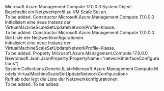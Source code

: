 <Type Name="VirtualMachineScaleSetUpdateNetworkProfile" FullName="Microsoft.Azure.Management.Compute.Models.VirtualMachineScaleSetUpdateNetworkProfile">
  <TypeSignature Language="C#" Value="public class VirtualMachineScaleSetUpdateNetworkProfile" />
  <TypeSignature Language="ILAsm" Value=".class public auto ansi beforefieldinit VirtualMachineScaleSetUpdateNetworkProfile extends System.Object" />
  <TypeSignature Language="DocId" Value="T:Microsoft.Azure.Management.Compute.Models.VirtualMachineScaleSetUpdateNetworkProfile" />
  <TypeSignature Language="VB.NET" Value="Public Class VirtualMachineScaleSetUpdateNetworkProfile" />
  <TypeSignature Language="F#" Value="type VirtualMachineScaleSetUpdateNetworkProfile = class" />
  <AssemblyInfo>
    <AssemblyName>Microsoft.Azure.Management.Compute</AssemblyName>
    <AssemblyVersion>17.0.0.0</AssemblyVersion>
  </AssemblyInfo>
  <Base>
    <BaseTypeName>System.Object</BaseTypeName>
  </Base>
  <Interfaces />
  <Docs>
    <summary>
            Beschreibt ein Netzwerkprofil zu VM Scale Set an.
            </summary>
    <remarks>To be added.</remarks>
  </Docs>
  <Members>
    <Member MemberName=".ctor">
      <MemberSignature Language="C#" Value="public VirtualMachineScaleSetUpdateNetworkProfile ();" />
      <MemberSignature Language="ILAsm" Value=".method public hidebysig specialname rtspecialname instance void .ctor() cil managed" />
      <MemberSignature Language="DocId" Value="M:Microsoft.Azure.Management.Compute.Models.VirtualMachineScaleSetUpdateNetworkProfile.#ctor" />
      <MemberSignature Language="VB.NET" Value="Public Sub New ()" />
      <MemberType>Constructor</MemberType>
      <AssemblyInfo>
        <AssemblyName>Microsoft.Azure.Management.Compute</AssemblyName>
        <AssemblyVersion>17.0.0.0</AssemblyVersion>
      </AssemblyInfo>
      <Parameters />
      <Docs>
        <summary>
            Initialisiert eine neue Instanz der VirtualMachineScaleSetUpdateNetworkProfile-Klasse.
            </summary>
        <remarks>To be added.</remarks>
      </Docs>
    </Member>
    <Member MemberName=".ctor">
      <MemberSignature Language="C#" Value="public VirtualMachineScaleSetUpdateNetworkProfile (System.Collections.Generic.IList&lt;Microsoft.Azure.Management.Compute.Models.VirtualMachineScaleSetUpdateNetworkConfiguration&gt; networkInterfaceConfigurations = null);" />
      <MemberSignature Language="ILAsm" Value=".method public hidebysig specialname rtspecialname instance void .ctor(class System.Collections.Generic.IList`1&lt;class Microsoft.Azure.Management.Compute.Models.VirtualMachineScaleSetUpdateNetworkConfiguration&gt; networkInterfaceConfigurations) cil managed" />
      <MemberSignature Language="DocId" Value="M:Microsoft.Azure.Management.Compute.Models.VirtualMachineScaleSetUpdateNetworkProfile.#ctor(System.Collections.Generic.IList{Microsoft.Azure.Management.Compute.Models.VirtualMachineScaleSetUpdateNetworkConfiguration})" />
      <MemberSignature Language="VB.NET" Value="Public Sub New (Optional networkInterfaceConfigurations As IList(Of VirtualMachineScaleSetUpdateNetworkConfiguration) = null)" />
      <MemberSignature Language="F#" Value="new Microsoft.Azure.Management.Compute.Models.VirtualMachineScaleSetUpdateNetworkProfile : System.Collections.Generic.IList&lt;Microsoft.Azure.Management.Compute.Models.VirtualMachineScaleSetUpdateNetworkConfiguration&gt; -&gt; Microsoft.Azure.Management.Compute.Models.VirtualMachineScaleSetUpdateNetworkProfile" Usage="new Microsoft.Azure.Management.Compute.Models.VirtualMachineScaleSetUpdateNetworkProfile networkInterfaceConfigurations" />
      <MemberType>Constructor</MemberType>
      <AssemblyInfo>
        <AssemblyName>Microsoft.Azure.Management.Compute</AssemblyName>
        <AssemblyVersion>17.0.0.0</AssemblyVersion>
      </AssemblyInfo>
      <Parameters>
        <Parameter Name="networkInterfaceConfigurations" Type="System.Collections.Generic.IList&lt;Microsoft.Azure.Management.Compute.Models.VirtualMachineScaleSetUpdateNetworkConfiguration&gt;" />
      </Parameters>
      <Docs>
        <param name="networkInterfaceConfigurations">Die Liste der Netzwerkkonfigurationen.</param>
        <summary>
            Initialisiert eine neue Instanz der VirtualMachineScaleSetUpdateNetworkProfile-Klasse.
            </summary>
        <remarks>To be added.</remarks>
      </Docs>
    </Member>
    <Member MemberName="NetworkInterfaceConfigurations">
      <MemberSignature Language="C#" Value="public System.Collections.Generic.IList&lt;Microsoft.Azure.Management.Compute.Models.VirtualMachineScaleSetUpdateNetworkConfiguration&gt; NetworkInterfaceConfigurations { get; set; }" />
      <MemberSignature Language="ILAsm" Value=".property instance class System.Collections.Generic.IList`1&lt;class Microsoft.Azure.Management.Compute.Models.VirtualMachineScaleSetUpdateNetworkConfiguration&gt; NetworkInterfaceConfigurations" />
      <MemberSignature Language="DocId" Value="P:Microsoft.Azure.Management.Compute.Models.VirtualMachineScaleSetUpdateNetworkProfile.NetworkInterfaceConfigurations" />
      <MemberSignature Language="VB.NET" Value="Public Property NetworkInterfaceConfigurations As IList(Of VirtualMachineScaleSetUpdateNetworkConfiguration)" />
      <MemberSignature Language="F#" Value="member this.NetworkInterfaceConfigurations : System.Collections.Generic.IList&lt;Microsoft.Azure.Management.Compute.Models.VirtualMachineScaleSetUpdateNetworkConfiguration&gt; with get, set" Usage="Microsoft.Azure.Management.Compute.Models.VirtualMachineScaleSetUpdateNetworkProfile.NetworkInterfaceConfigurations" />
      <MemberType>Property</MemberType>
      <AssemblyInfo>
        <AssemblyName>Microsoft.Azure.Management.Compute</AssemblyName>
        <AssemblyVersion>17.0.0.0</AssemblyVersion>
      </AssemblyInfo>
      <Attributes>
        <Attribute>
          <AttributeName>Newtonsoft.Json.JsonProperty(PropertyName="networkInterfaceConfigurations")</AttributeName>
        </Attribute>
      </Attributes>
      <ReturnValue>
        <ReturnType>System.Collections.Generic.IList&lt;Microsoft.Azure.Management.Compute.Models.VirtualMachineScaleSetUpdateNetworkConfiguration&gt;</ReturnType>
      </ReturnValue>
      <Docs>
        <summary>
            Ruft ab oder legt die Liste der Netzwerkkonfigurationen.
            </summary>
        <value>To be added.</value>
        <remarks>To be added.</remarks>
      </Docs>
    </Member>
  </Members>
</Type>